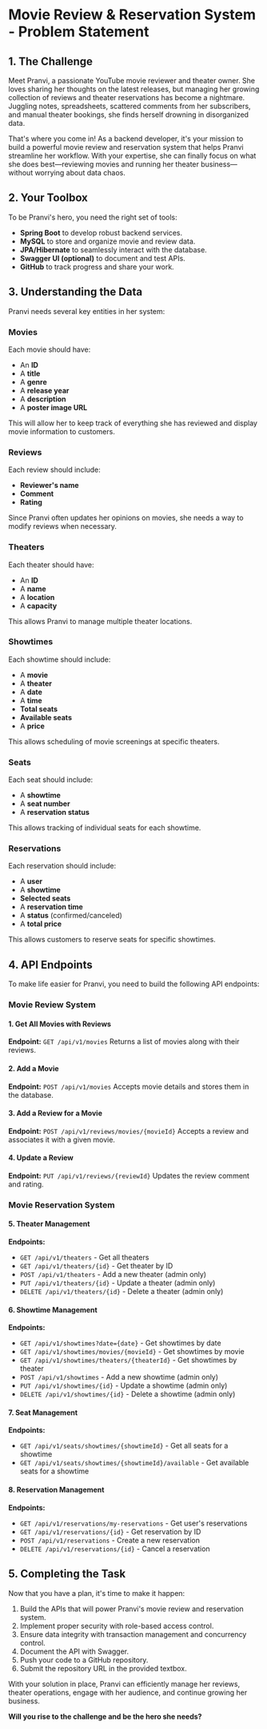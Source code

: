 # Movie Review & Reservation System - Problem Statement

## 1. The Challenge

Meet Pranvi, a passionate YouTube movie reviewer and theater owner. She loves sharing her thoughts on the latest releases, but managing her growing collection of reviews and theater reservations has become a nightmare. Juggling notes, spreadsheets, scattered comments from her subscribers, and manual theater bookings, she finds herself drowning in disorganized data.

That's where you come in! As a backend developer, it's your mission to build a powerful movie review and reservation system that helps Pranvi streamline her workflow. With your expertise, she can finally focus on what she does best—reviewing movies and running her theater business—without worrying about data chaos.

## 2. Your Toolbox

To be Pranvi's hero, you need the right set of tools:

- **Spring Boot** to develop robust backend services.
- **MySQL** to store and organize movie and review data.
- **JPA/Hibernate** to seamlessly interact with the database.
- **Swagger UI (optional)** to document and test APIs.
- **GitHub** to track progress and share your work.

## 3. Understanding the Data

Pranvi needs several key entities in her system:

### Movies
Each movie should have:
- An **ID**
- A **title**
- A **genre**
- A **release year**
- A **description**
- A **poster image URL**

This will allow her to keep track of everything she has reviewed and display movie information to customers.

### Reviews
Each review should include:
- **Reviewer's name**
- **Comment**
- **Rating**

Since Pranvi often updates her opinions on movies, she needs a way to modify reviews when necessary.

### Theaters
Each theater should have:
- An **ID**
- A **name**
- A **location**
- A **capacity**

This allows Pranvi to manage multiple theater locations.

### Showtimes
Each showtime should include:
- A **movie**
- A **theater**
- A **date**
- A **time**
- **Total seats**
- **Available seats**
- A **price**

This allows scheduling of movie screenings at specific theaters.

### Seats
Each seat should include:
- A **showtime**
- A **seat number**
- A **reservation status**

This allows tracking of individual seats for each showtime.

### Reservations
Each reservation should include:
- A **user**
- A **showtime**
- **Selected seats**
- A **reservation time**
- A **status** (confirmed/canceled)
- A **total price**

This allows customers to reserve seats for specific showtimes.

## 4. API Endpoints

To make life easier for Pranvi, you need to build the following API endpoints:

### Movie Review System

#### 1. Get All Movies with Reviews
**Endpoint:** `GET /api/v1/movies`
Returns a list of movies along with their reviews.

#### 2. Add a Movie
**Endpoint:** `POST /api/v1/movies`
Accepts movie details and stores them in the database.

#### 3. Add a Review for a Movie
**Endpoint:** `POST /api/v1/reviews/movies/{movieId}`
Accepts a review and associates it with a given movie.

#### 4. Update a Review
**Endpoint:** `PUT /api/v1/reviews/{reviewId}`
Updates the review comment and rating.

### Movie Reservation System

#### 5. Theater Management
**Endpoints:**
- `GET /api/v1/theaters` - Get all theaters
- `GET /api/v1/theaters/{id}` - Get theater by ID
- `POST /api/v1/theaters` - Add a new theater (admin only)
- `PUT /api/v1/theaters/{id}` - Update a theater (admin only)
- `DELETE /api/v1/theaters/{id}` - Delete a theater (admin only)

#### 6. Showtime Management
**Endpoints:**
- `GET /api/v1/showtimes?date={date}` - Get showtimes by date
- `GET /api/v1/showtimes/movies/{movieId}` - Get showtimes by movie
- `GET /api/v1/showtimes/theaters/{theaterId}` - Get showtimes by theater
- `POST /api/v1/showtimes` - Add a new showtime (admin only)
- `PUT /api/v1/showtimes/{id}` - Update a showtime (admin only)
- `DELETE /api/v1/showtimes/{id}` - Delete a showtime (admin only)

#### 7. Seat Management
**Endpoints:**
- `GET /api/v1/seats/showtimes/{showtimeId}` - Get all seats for a showtime
- `GET /api/v1/seats/showtimes/{showtimeId}/available` - Get available seats for a showtime

#### 8. Reservation Management
**Endpoints:**
- `GET /api/v1/reservations/my-reservations` - Get user's reservations
- `GET /api/v1/reservations/{id}` - Get reservation by ID
- `POST /api/v1/reservations` - Create a new reservation
- `DELETE /api/v1/reservations/{id}` - Cancel a reservation

## 5. Completing the Task

Now that you have a plan, it's time to make it happen:

1. Build the APIs that will power Pranvi's movie review and reservation system.
2. Implement proper security with role-based access control.
3. Ensure data integrity with transaction management and concurrency control.
4. Document the API with Swagger.
5. Push your code to a GitHub repository.
6. Submit the repository URL in the provided textbox.

With your solution in place, Pranvi can efficiently manage her reviews, theater operations, engage with her audience, and continue growing her business.

**Will you rise to the challenge and be the hero she needs?**
